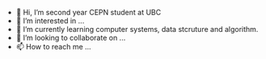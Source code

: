 - 👋 Hi, I’m second year CEPN student at UBC
- 👀 I’m interested in ...
- 🌱 I’m currently learning computer systems, data stcruture and algorithm.
- 💞️ I’m looking to collaborate on ...
- 📫 How to reach me ...

<!---
PresidentXijiping/PresidentXijiping is a ✨ special ✨ repository because its `README.md` (this file) appears on your GitHub profile.
You can click the Preview link to take a look at your changes.
--->
